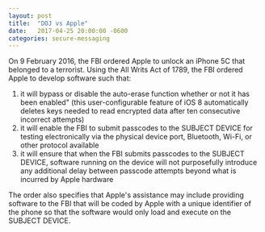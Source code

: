 ```yaml
---
layout: post
title:  "DOJ vs Apple"
date:   2017-04-25 20:00:00 -0600
categories: secure-messaging
---
```

On 9 February 2016, the FBI ordered Apple to unlock an iPhone 5C that belonged
to a terrorist. Using the All Writs Act of 1789, the FBI ordered Apple to
develop software such that:

1. it will bypass or disable the auto-erase function whether or not it has been
enabled" (this user-configurable feature of iOS 8 automatically deletes keys
needed to read encrypted data after ten consecutive incorrect attempts)
2. it will enable the FBI to submit passcodes to the SUBJECT DEVICE for testing
electronically via the physical device port, Bluetooth, Wi-Fi, or other protocol
available
3. it will ensure that when the FBI submits passcodes to the SUBJECT DEVICE,
software running on the device will not purposefully introduce any additional
delay between passcode attempts beyond what is incurred by Apple hardware

The order also specifies that Apple's assistance may include providing software
to the FBI that will be coded by Apple with a unique identifier of the phone so
that the software would only load and execute on the SUBJECT DEVICE.
